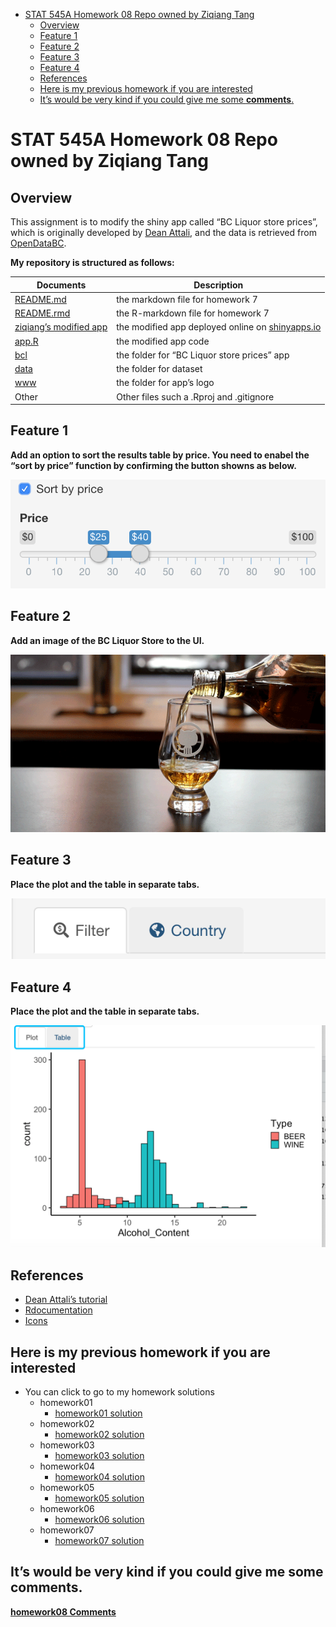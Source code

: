 -   [STAT 545A Homework 08 Repo owned by Ziqiang
    Tang](#stat-545a-homework-08-repo-owned-by-ziqiang-tang)
    -   [Overview](#overview)
    -   [Feature 1](#feature-1)
    -   [Feature 2](#feature-2)
    -   [Feature 3](#feature-3)
    -   [Feature 4](#feature-4)
    -   [References](#references)
    -   [Here is my previous homework if you are
        interested](#here-is-my-previous-homework-if-you-are-interested)
    -   [It’s would be very kind if you could give me some
        **comments**.](#its-would-be-very-kind-if-you-could-give-me-some-comments.)

STAT 545A Homework 08 Repo owned by Ziqiang Tang
================================================

Overview
--------

This assignment is to modify the shiny app called “BC Liquor store
prices”, which is originally developed by [Dean
Attali](https://github.com/daattali/shiny-server/tree/master/bcl), and
the data is retrieved from
[OpenDataBC](https://www.opendatabc.ca/dataset/bc-liquor-store-product-price-list-current-prices).

**My repository is structured as follows:**

| Documents                                                                                  | Description                                                                  |
|--------------------------------------------------------------------------------------------|------------------------------------------------------------------------------|
| [README.md](https://github.com/STAT545-UBC-students/hw08-ziqiangt/blob/master/README.md)   | the markdown file for homework 7                                             |
| [README.rmd](https://github.com/STAT545-UBC-students/hw08-ziqiangt/blob/master/README.Rmd) | the R-markdown file for homework 7                                           |
| [ziqiang’s modified app](https://ziqiangt.shinyapps.io/BC_liquor_app/)                     | the modified app deployed online on [shinyapps.io](http://www.shinyapps.io/) |
| [app.R](https://github.com/STAT545-UBC-students/hw08-ziqiangt/blob/master/bcl/app.R/)      | the modified app code                                                        |
| [bcl](https://github.com/STAT545-UBC-students/hw08-ziqiangt/tree/master/bcl)               | the folder for “BC Liquor store prices” app                                  |
| [data](https://github.com/STAT545-UBC-students/hw08-ziqiangt/tree/master/bcl/data)         | the folder for dataset                                                       |
| [www](https://github.com/STAT545-UBC-students/hw08-ziqiangt/tree/master/bcl/www)           | the folder for app’s logo                                                    |
| Other                                                                                      | Other files such a .Rproj and .gitignore                                     |

Feature 1
---------

**Add an option to sort the results table by price. You need to enabel
the “sort by price” function by confirming the button showns as below.**

![](./image/sort_by_price.png)

Feature 2
---------

**Add an image of the BC Liquor Store to the UI.**

![](./bcl/www/logo.gif)

Feature 3
---------

**Place the plot and the table in separate tabs.**

![](./image/tapsetPanel.png)

Feature 4
---------

**Place the plot and the table in separate tabs.**

![](./image/tapsetPanel2.png)

References
----------

-   [Dean Attali’s
    tutorial](http://deanattali.com/blog/building-shiny-apps-tutorial/)
-   [Rdocumentation](https://www.rdocumentation.org/)
-   [Icons](http://fontawesome.io/icons/)

Here is my previous homework if you are interested
--------------------------------------------------

-   You can click to go to my homework solutions
    -   homework01
        -   [homework01
            solution](https://github.com/STAT545-UBC-students/hw01-ziqiangt)
    -   homework02
        -   [homework02
            solution](https://github.com/STAT545-UBC-students/hw02-ziqiangt)
    -   homework03
        -   [homework03
            solution](https://github.com/STAT545-UBC-students/hw03-ziqiangt)
    -   homework04
        -   [homework04
            solution](https://github.com/STAT545-UBC-students/hw04-ziqiangt)
    -   homework05
        -   [homework05
            solution](https://github.com/STAT545-UBC-students/hw05-ziqiangt)
    -   homework06
        -   [homework06
            solution](https://github.com/STAT545-UBC-students/hw06-ziqiangt)
    -   homework07
        -   [homework07
            solution](https://github.com/STAT545-UBC-students/hw07-ziqiangt)

It’s would be very kind if you could give me some **comments**.
---------------------------------------------------------------

**[homework08
Comments](https://github.com/STAT545-UBC-students/hw08-ziqiangt/issues)**
